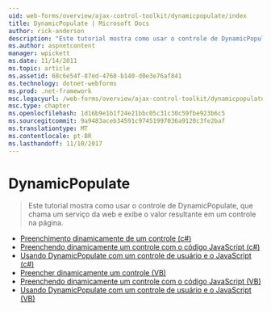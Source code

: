 ```yaml
---
uid: web-forms/overview/ajax-control-toolkit/dynamicpopulate/index
title: DynamicPopulate | Microsoft Docs
author: rick-anderson
description: "Este tutorial mostra como usar o controle de DynamicPopulate, que chama um serviço da web e exibe o valor resultante em um controle na página."
ms.author: aspnetcontent
manager: wpickett
ms.date: 11/14/2011
ms.topic: article
ms.assetid: 68c6e54f-87ed-4768-b140-d0e3e76af841
ms.technology: dotnet-webforms
ms.prod: .net-framework
msc.legacyurl: /web-forms/overview/ajax-control-toolkit/dynamicpopulate
msc.type: chapter
ms.openlocfilehash: 1d16b9e1b1f24e21bbc05c31c30c59fbe923b6c5
ms.sourcegitcommit: 9a9483aceb34591c97451997036a9120c3fe2baf
ms.translationtype: MT
ms.contentlocale: pt-BR
ms.lasthandoff: 11/10/2017
---
```

<a name="dynamicpopulate"></a>DynamicPopulate
====================
> Este tutorial mostra como usar o controle de DynamicPopulate, que chama um serviço da web e exibe o valor resultante em um controle na página.


- [Preenchimento dinamicamente de um controle (c#)](dynamically-populating-a-control-cs.md)
- [Preenchendo dinamicamente um controle com o código JavaScript (c#)](dynamically-populating-a-control-using-javascript-code-cs.md)
- [Usando DynamicPopulate com um controle de usuário e o JavaScript (c#)](using-dynamicpopulate-with-a-user-control-and-javascript-cs.md)
- [Preencher dinamicamente um controle (VB)](dynamically-populating-a-control-vb.md)
- [Preenchendo dinamicamente um controle com o código JavaScript (VB)](dynamically-populating-a-control-using-javascript-code-vb.md)
- [Usando DynamicPopulate com um controle de usuário e o JavaScript (VB)](using-dynamicpopulate-with-a-user-control-and-javascript-vb.md)
